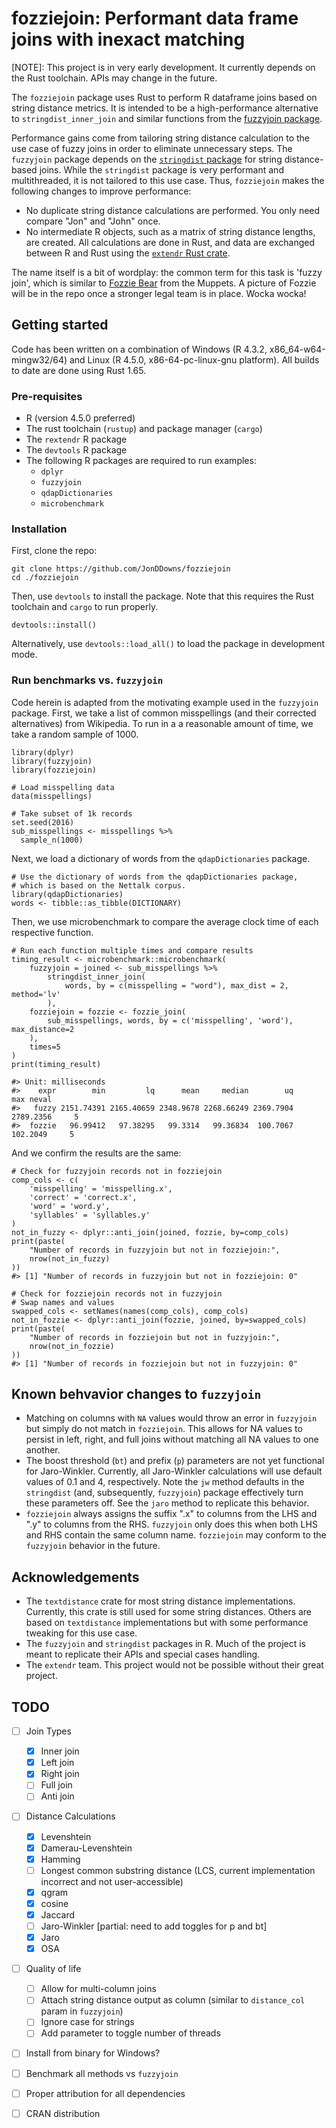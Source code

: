 # fozziejoin: Performant data frame joins with inexact matching

[NOTE]: This project is in very early development. It currently depends on the Rust toolchain. APIs may change in the future.

The `fozziejoin` package uses Rust to perform R dataframe joins based on string distance metrics.
It is intended to be a high-performance alternative to `stringdist_inner_join` and similar functions from the [fuzzyjoin package](https://github.com/dgrtwo/fuzzyjoin).

Performance gains come from tailoring string distance calculation to the use case of fuzzy joins in order to eliminate unnecessary steps.
The `fuzzyjoin` package depends on the [`stringdist` package](https://github.com/markvanderloo/stringdist) for string distance-based joins.
While the `stringdist` package is very performant and multithreaded, it is not tailored to this use case.
Thus, `fozziejoin` makes the following changes to improve performance:

- No duplicate string distance calculations are performed. You only need compare "Jon" and "John" once.
- No intermediate R objects, such as a matrix of string distance lengths, are created. All calculations are done in Rust, and data are exchanged between R and Rust using the [`extendr` Rust crate](https://github.com/extendr/extendr).

The name itself is a bit of wordplay: the common term for this task is 'fuzzy join', which is similar to [Fozzie Bear](https://en.wikipedia.org/wiki/Fozzie_Bear) from the Muppets. 
A picture of Fozzie will be in the repo once a stronger legal team is in place.
Wocka wocka!

## Getting started

Code has been written on a combination of Windows (R 4.3.2, x86_64-w64-mingw32/64) and Linux (R 4.5.0, x86-64-pc-linux-gnu platform).
All builds to date are done using Rust 1.65. 

### Pre-requisites

- R (version 4.5.0 preferred)
- The rust toolchain (`rustup`) and package manager (`cargo`)
- The `rextendr` R package
- The `devtools` R package
- The following R packages are required to run examples:
    - `dplyr`
    - `fuzzyjoin`
    - `qdapDictionaries`
    - `microbenchmark`

### Installation

First, clone the repo:

```{sh}
git clone https://github.com/JonDDowns/fozziejoin
cd ./fozziejoin
```

Then, use `devtools` to install the package.
Note that this requires the Rust toolchain and `cargo` to run properly.

```{R}
devtools::install()
```

Alternatively, use `devtools::load_all()` to load the package in development mode.

### Run benchmarks vs. `fuzzyjoin`

Code herein is adapted from the motivating example used in the `fuzzyjoin` package.
First, we take a list of common misspellings (and their corrected alternatives) from Wikipedia.
To run in a a reasonable amount of time, we take a random sample of 1000.

```{r}
library(dplyr)
library(fuzzyjoin)
library(fozziejoin)

# Load misspelling data
data(misspellings)

# Take subset of 1k records
set.seed(2016)
sub_misspellings <- misspellings %>%
  sample_n(1000)
```

Next, we load a dictionary of words from the `qdapDictionaries` package.

```{r}
# Use the dictionary of words from the qdapDictionaries package,
# which is based on the Nettalk corpus.
library(qdapDictionaries)
words <- tibble::as_tibble(DICTIONARY)
```

Then, we use microbenchmark to compare the average clock time of each respective function.

```{r}
# Run each function multiple times and compare results
timing_result <- microbenchmark::microbenchmark(
	fuzzyjoin = joined <- sub_misspellings %>%
		stringdist_inner_join(
			words, by = c(misspelling = "word"), max_dist = 2, method='lv'
		),
	fozziejoin = fozzie <- fozzie_join(
		sub_misspellings, words, by = c('misspelling', 'word'), max_distance=2
	),
	times=5
)
print(timing_result)

#> Unit: milliseconds
#>    expr        min         lq      mean     median        uq       max neval
#>   fuzzy 2151.74391 2165.40659 2348.9678 2268.66249 2369.7904 2789.2356     5
#>  fozzie   96.99412   97.38295   99.3314   99.36834  100.7067  102.2049     5
```

And we confirm the results are the same:

```{r}
# Check for fuzzyjoin records not in fozziejoin
comp_cols <- c(
	'misspelling' = 'misspelling.x',
	'correct' = 'correct.x',
	'word' = 'word.y',
	'syllables' = 'syllables.y'
)
not_in_fuzzy <- dplyr::anti_join(joined, fozzie, by=comp_cols)
print(paste(
	"Number of records in fuzzyjoin but not in fozziejoin:",
	nrow(not_in_fuzzy)
))
#> [1] "Number of records in fuzzyjoin but not in fozziejoin: 0"

# Check for fozziejoin records not in fuzzyjoin
# Swap names and values
swapped_cols <- setNames(names(comp_cols), comp_cols)
not_in_fozzie <- dplyr::anti_join(fozzie, joined, by=swapped_cols)
print(paste(
	"Number of records in fozziejoin but not in fuzzyjoin:",
	nrow(not_in_fozzie)
))
#> [1] "Number of records in fozziejoin but not in fuzzyjoin: 0"
```

## Known behvavior changes to `fuzzyjoin`

- Matching on columns with `NA` values would throw an error in `fuzzyjoin` but simply do not match in `fozziejoin`. This allows for NA values to persist in left, right, and full joins without matching all NA values to one another.
- The boost threshold (`bt`) and prefix (`p`) parameters are not yet functional for Jaro-Winkler. Currently, all Jaro-Winkler calculations will use default values of 0.1 and 4, respectively. Note the `jw` method defaults in the `stringdist` (and, subsequently, `fuzzyjoin`) package effectively turn these parameters off. See the `jaro` method to replicate this behavior.
- `fozziejoin` always assigns the suffix ".x" to columns from the LHS and ".y" to columns from the RHS. `fuzzyjoin` only does this when both LHS and RHS contain the same column name. `fozziejoin` may conform to the `fuzzyjoin` behavior in the future.

## Acknowledgements

- The `textdistance` crate for most string distance implementations. Currently, this crate is still used for some string distances. Others are based on `textdistance` implementations but with some performance tweaking for this use case.
- The `fuzzyjoin` and `stringdist` packages in R. Much of the project is meant to replicate their APIs and special cases handling.
- The `extendr` team. This project would not be possible without their great project.

## TODO

- [ ] Join Types
    - [X] Inner join
    - [X] Left join
    - [X] Right join
    - [ ] Full join
    - [ ] Anti join
- [ ] Distance Calculations
    - [X] Levenshtein
    - [X] Damerau-Levenshtein
    - [X] Hamming
    - [ ] Longest common substring distance (LCS, current implementation incorrect and not user-accessible)
    - [X] qgram
    - [X] cosine
    - [X] Jaccard
    - [ ] Jaro-Winkler [partial: need to add toggles for p and bt]
    - [X] Jaro
    - [X] OSA
- [ ] Quality of life
    - [ ] Allow for multi-column joins
    - [ ] Attach string distance output as column (similar to `distance_col` param in `fuzzyjoin`)
    - [ ] Ignore case for strings
    - [ ] Add parameter to toggle number of threads
- [ ] Install from binary for Windows?
- [ ] Benchmark all methods vs `fuzzyjoin`
- [ ] Proper attribution for all dependencies
- [ ] CRAN distribution

